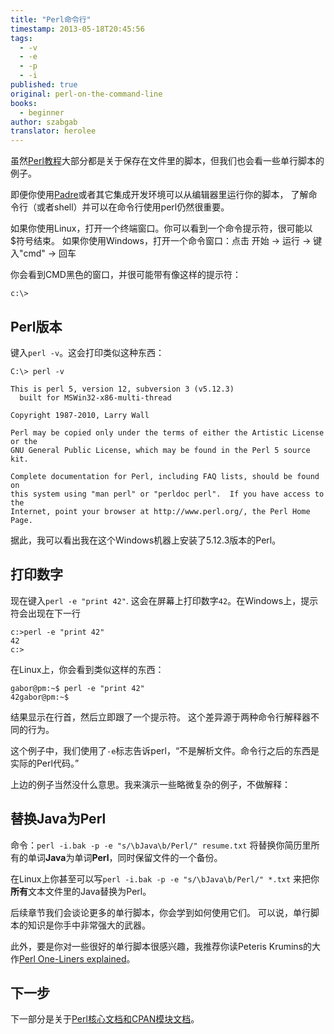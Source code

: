 ```yaml
---
title: "Perl命令行"
timestamp: 2013-05-18T20:45:56
tags:
  - -v
  - -e
  - -p
  - -i
published: true
original: perl-on-the-command-line
books:
  - beginner
author: szabgab
translator: herolee
---
```



虽然[Perl教程](/perl-tutorial)大部分都是关于保存在文件里的脚本，但我们也会看一些单行脚本的例子。

即便你使用[Padre](http://padre.perlide.org/)或者其它集成开发环境可以从编辑器里运行你的脚本，
了解命令行（或者shell）并可以在命令行使用perl仍然很重要。


如果你使用Linux，打开一个终端窗口。你可以看到一个命令提示符，很可能以$符号结束。
如果你使用Windows，打开一个命令窗口：点击
开始 -> 运行 -> 键入"cmd" -> 回车

你会看到CMD黑色的窗口，并很可能带有像这样的提示符：

```
c:\>
```

## Perl版本

键入`perl -v`。这会打印类似这种东西：

```
C:\> perl -v

This is perl 5, version 12, subversion 3 (v5.12.3)
  built for MSWin32-x86-multi-thread

Copyright 1987-2010, Larry Wall

Perl may be copied only under the terms of either the Artistic License or the
GNU General Public License, which may be found in the Perl 5 source kit.

Complete documentation for Perl, including FAQ lists, should be found on
this system using "man perl" or "perldoc perl".  If you have access to the
Internet, point your browser at http://www.perl.org/, the Perl Home Page.
```

据此，我可以看出我在这个Windows机器上安装了5.12.3版本的Perl。

## 打印数字

现在键入`perl -e "print 42"`.
这会在屏幕上打印数字`42`。在Windows上，提示符会出现在下一行

```
c:>perl -e "print 42"
42
c:>
```

在Linux上，你会看到类似这样的东西：

```
gabor@pm:~$ perl -e "print 42"
42gabor@pm:~$
```

结果显示在行首，然后立即跟了一个提示符。
这个差异源于两种命令行解释器不同的行为。

这个例子中，我们使用了`-e`标志告诉perl，“不是解析文件。命令行之后的东西是实际的Perl代码。”

上边的例子当然没什么意思。我来演示一些略微复杂的例子，不做解释：

## 替换Java为Perl

命令：`perl -i.bak -p -e "s/\bJava\b/Perl/" resume.txt`
将替换你简历里所有的单词<b>Java</b>为单词<b>Perl</b>，同时保留文件的一个备份。

在Linux上你甚至可以写`perl -i.bak -p -e "s/\bJava\b/Perl/" *.txt`
来把你<b>所有</b>文本文件里的Java替换为Perl。

后续章节我们会谈论更多的单行脚本，你会学到如何使用它们。
可以说，单行脚本的知识是你手中非常强大的武器。

此外，要是你对一些很好的单行脚本很感兴趣，我推荐你读Peteris Krumins的大作[Perl One-Liners explained](http://www.catonmat.net/blog/perl-book/)。

## 下一步

下一部分是关于[Perl核心文档和CPAN模块文档](https://perlmaven.com/core-perl-documentation-cpan-module-documentation)。
